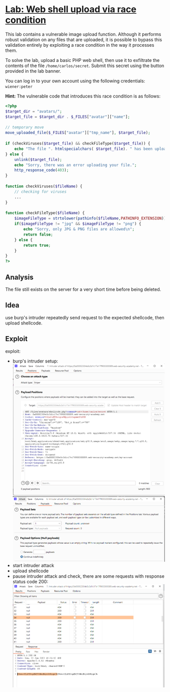 # [Lab: Web shell upload via race condition](https://portswigger.net/web-security/file-upload/lab-file-upload-web-shell-upload-via-race-condition)

This lab contains a vulnerable image upload function. Although it performs robust validation on any files that are uploaded, it is possible to bypass this validation entirely by exploiting a race condition in the way it processes them.

To solve the lab, upload a basic PHP web shell, then use it to exfiltrate the contents of the file  `/home/carlos/secret`. Submit this secret using the button provided in the lab banner.

You can log in to your own account using the following credentials:  `wiener:peter`

**Hint:**
The vulnerable code that introduces this race condition is as follows:

```php
<?php
$target_dir = "avatars/";
$target_file = $target_dir . $_FILES["avatar"]["name"];

// temporary move
move_uploaded_file($_FILES["avatar"]["tmp_name"], $target_file);

if (checkViruses($target_file) && checkFileType($target_file)) {
    echo "The file ". htmlspecialchars( $target_file). " has been uploaded.";
} else {
    unlink($target_file);
    echo "Sorry, there was an error uploading your file.";
    http_response_code(403);
}

function checkViruses($fileName) {
    // checking for viruses
    ...
}

function checkFileType($fileName) {
    $imageFileType = strtolower(pathinfo($fileName,PATHINFO_EXTENSION));
    if($imageFileType != "jpg" && $imageFileType != "png") {
        echo "Sorry, only JPG & PNG files are allowed\n";
        return false;
    } else {
        return true;
    }
}
?>
```

## Analysis

The file still exists on the server for a very short time before being deleted.

## Idea

use burp's intruder repeatedly send request to the expected shellcode, then upload shellcode.

## Exploit

exploit:

- burp's intruder setup:
![intruder-setup.png](./../img/lab-7-intruder-setup.png)
![intruder-setup-2.png](./../img/lab-7-intruder-setup-2.png)
- start intruder attack
- upload shellcode
- pause intruder attack and check, there are some requests with response status code 200:
![flag.png](./../img/lab-7-flag.png)

